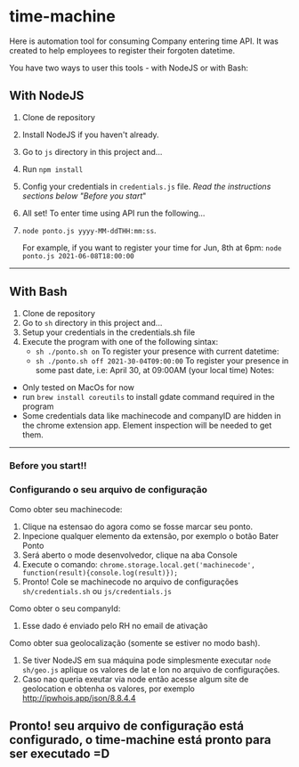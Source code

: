 # time-machine

Here is automation tool for consuming Company entering time API. It was created to help employees to register their forgoten datetime.

You have two ways to user this tools - with NodeJS or with Bash:

## With NodeJS
1. Clone de repository
2. Install NodeJS if you haven't already.
3. Go to `js` directory in this project and...
4. Run `npm install`
5. Config your credentials in `credentials.js` file. *Read the instructions sections below "Before you start*"
6. All set! To enter time using API run the following...
7. `node ponto.js yyyy-MM-ddTHH:mm:ss`. 
   
   For example, if you want to register your time for Jun, 8th at 6pm: `node ponto.js 2021-06-08T18:00:00`

---------------

## With Bash
1. Clone de repository
2. Go to `sh` directory in this project and...
3. Setup your credentials in the credentials.sh file
4. Execute the program with one of the following sintax: 
   * `sh ./ponto.sh on` To register your presence with current datetime: 
   * `sh ./ponto.sh off 2021-30-04T09:00:00` To register your presence in some past date, i.e: April 30, at 09:00AM (your local time)
Notes: 
* Only tested on MacOs for now
* run `brew install coreutils` to install gdate command required in the program
* Some credentials data like machinecode and companyID are hidden in the chrome extension app. Element inspection will be needed to get them.

----------------------------------------------------------------

### Before you start!!
### Configurando o seu arquivo de configuração

Como obter seu machinecode:
1. Clique na estensao do agora como se fosse marcar seu ponto.
2. Inpecione qualquer elemento da extensão, por exemplo o botão Bater Ponto
3. Será aberto o mode desenvolvedor, clique na aba Console
4. Execute o comando: `chrome.storage.local.get('machinecode', function(result){console.log(result)});`
5. Pronto! Cole se machinecode no arquivo de configurações `sh/credentials.sh` ou `js/credentials.js`

Como obter o seu companyId:
1. Esse dado é enviado pelo RH no email de ativação

Como obter sua geolocalização (somente se estiver no modo bash).
1. Se tiver NodeJS em sua máquina pode simplesmente executar `node sh/geo.js` aplique os valores de lat e lon no arquivo de configurações.
2. Caso nao queria exeutar via node então acesse algum site de geolocation e obtenha os valores, por exemplo http://ipwhois.app/json/8.8.4.4

## Pronto! seu arquivo de configuração está configurado, o time-machine está pronto para ser executado =D